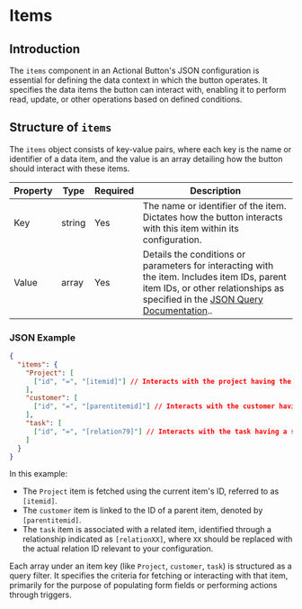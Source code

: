 # Items

## Introduction

The `items` component in an Actional Button's JSON configuration is essential for defining the data context in which the button operates. It specifies the data items the button can interact with, enabling it to perform read, update, or other operations based on defined conditions.

## Structure of `items`

The `items` object consists of key-value pairs, where each key is the name or identifier of a data item, and the value is an array detailing how the button should interact with these items.

| Property | Type   | Required | Description |
|----------|--------|----------|-------------|
| Key      | string | Yes      | The name or identifier of the item. Dictates how the button interacts with this item within its configuration. |
| Value    | array  | Yes      | Details the conditions or parameters for interacting with the item. Includes item IDs, parent item IDs, or other relationships as specified in the [JSON Query Documentation](/docs/JSON/json-query).. |

### JSON Example

```json
{
  "items": {
    "Project": [
      ["id", "=", "[itemid]"] // Interacts with the project having the current item's ID
    ],
    "customer": [
      ["id", "=", "[parentitemid]"] // Interacts with the customer having the parent item's ID
    ],
    "task": [
      ["id", "=", "[relation79]"] // Interacts with the task having a specific relationship ID
    ]
  }
}
```


In this example:

- The `Project` item is fetched using the current item's ID, referred to as `[itemid]`.
- The `customer` item is linked to the ID of a parent item, denoted by `[parentitemid]`.
- The `task` item is associated with a related item, identified through a relationship indicated as `[relationXX]`, where `XX` should be replaced with the actual relation ID relevant to your configuration.

Each array under an item key (like `Project`, `customer`, `task`) is structured as a query filter. It specifies the criteria for fetching or interacting with that item, primarily for the purpose of populating form fields or performing actions through triggers.